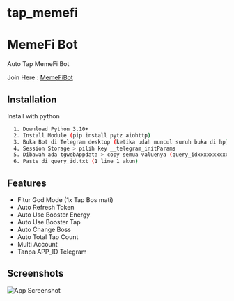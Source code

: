 # tap_memefi

# MemeFi Bot
Auto Tap MemeFi Bot  

Join Here : [MemeFiBot](https://t.me/memefi_coin_bot?start=r_9a9a3224e5)


## Installation

Install with python

```bash
  1. Download Python 3.10+
  2. Install Module (pip install pytz aiohttp)
  3. Buka Bot di Telegram desktop (ketika udah muncul suruh buka di hp) > inspect > Application
  4. Session Storage > pilih key __telegram_initParams
  5. Dibawah ada tgwebAppdata > copy semua valuenya (query_idxxxxxxxxxxxx) FULL COPY !
  6. Paste di query_id.txt (1 line 1 akun)
```


## Features
- Fitur God Mode (1x Tap Bos mati)
- Auto Refresh Token
- Auto Use Booster Energy 
- Auto Use Booster Tap 
- Auto Change Boss 
- Auto Total Tap Count
- Multi Account
- Tanpa APP_ID Telegram

## Screenshots

![App Screenshot](https://i.ibb.co.com/7vsVvDW/turbo.gif)

